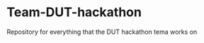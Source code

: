 Team-DUT-hackathon
==================

Repository for everything that the DUT hackathon tema works on
